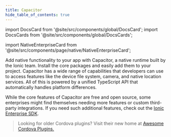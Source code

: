 ```yaml
---
title: Capacitor
hide_table_of_contents: true
---
```


import DocsCard from '@site/src/components/global/DocsCard';
import DocsCards from '@site/src/components/global/DocsCards';

import NativeEnterpriseCard from '@site/src/components/page/native/NativeEnterpriseCard';

<head>
  <title>Native APIs: Open-Source Native Device Plugins and Integrations</title>
  <meta
    name="description"
    content="Build native-powered app experiences with Native APIs. Ionic's open-source plugins and integrations make it easy to add native device functionality to any app."
  />
  <style>{`
    :root {
      --doc-item-container-width: 60rem;
    }
  `}</style>
</head>

<intro-end />

Add native functionality to your app with Capacitor, a native runtime built by the Ionic team. Install the core packages and easily add them to your project. Capacitor has a wide range of capabilities that developers can use to access features like the device file system, camera, and native location services. All of this is powered by a unified TypeScript API that automatically handles platform differences.

While the core features of Capacitor are free and open source, some enterprises might find themselves needing more features or custom third-party integrations. If you need such additional features, check out the [Ionic Enterprise SDK](https://ionic.io/enterprise-sdk).

<NativeEnterpriseCard />

> Looking for older Cordova plugins? Visit their new home at [Awesome Cordova Plugins.](https://danielsogl.gitbook.io/awesome-cordova-plugins/)
